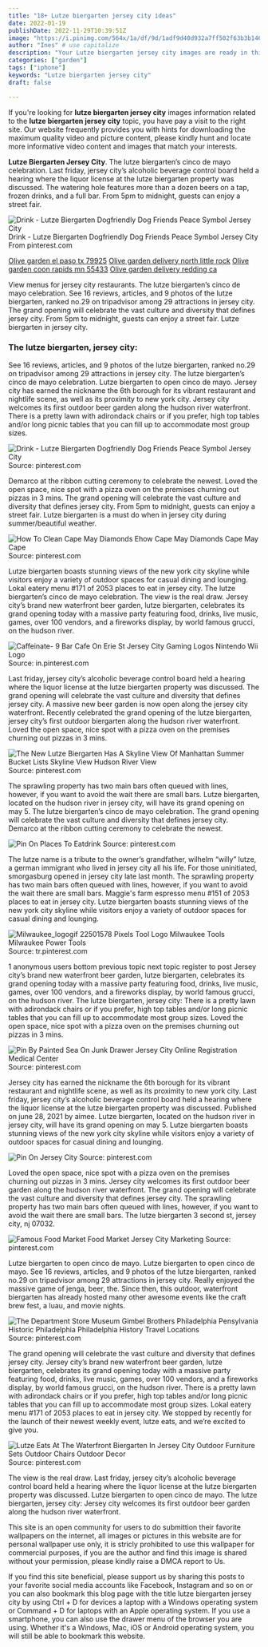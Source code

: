 ```yaml
---
title: "18+ Lutze biergarten jersey city ideas"
date: 2022-01-19
publishDate: 2022-11-29T10:39:51Z
image: "https://i.pinimg.com/564x/1a/df/9d/1adf9d40d932a7ff502f63b3b146cf88.jpg"
author: "Ines" # use capitalize
description: "Your Lutze biergarten jersey city images are ready in this website. Lutze biergarten jersey city are a topic that is being searched for and liked by netizens today. You can Get the Lutze biergarten jersey city files here. Get all royalty-free photos and vectors."
categories: ["garden"]
tags: ["iphone"]
keywords: "Lutze biergarten jersey city"
draft: false

---
```


If you're looking for **lutze biergarten jersey city** images information related to the **lutze biergarten jersey city** topic, you have pay a visit to the right  site.  Our website frequently  provides you with  hints  for downloading  the maximum  quality video and picture  content, please kindly hunt and locate more informative video content and images  that match your interests.

**Lutze Biergarten Jersey City**. The lutze biergarten’s cinco de mayo celebration. Last friday, jersey city’s alcoholic beverage control board held a hearing where the liquor license at the lutze biergarten property was discussed. The watering hole features more than a dozen beers on a tap, frozen drinks, and a full bar. From 5pm to midnight, guests can enjoy a street fair.

![Drink - Lutze Biergarten Dogfriendly Dog Friends Peace Symbol Jersey City](https://i.pinimg.com/736x/3a/46/54/3a4654ebeb024622a6970675e767c6f9--biergarten-may-.jpg "Drink - Lutze Biergarten Dogfriendly Dog Friends Peace Symbol Jersey City")
Drink - Lutze Biergarten Dogfriendly Dog Friends Peace Symbol Jersey City From pinterest.com

[Olive garden el paso tx 79925](/olive-garden-el-paso-tx-79925/)
[Olive garden delivery north little rock](/olive-garden-delivery-north-little-rock/)
[Olive garden coon rapids mn 55433](/olive-garden-coon-rapids-mn-55433/)
[Olive garden delivery redding ca](/olive-garden-delivery-redding-ca/)

View menus for jersey city restaurants. The lutze biergarten’s cinco de mayo celebration. See 16 reviews, articles, and 9 photos of the lutze biergarten, ranked no.29 on tripadvisor among 29 attractions in jersey city. The grand opening will celebrate the vast culture and diversity that defines jersey city. From 5pm to midnight, guests can enjoy a street fair. Lutze biergarten in jersey city.

### The lutze biergarten, jersey city:

See 16 reviews, articles, and 9 photos of the lutze biergarten, ranked no.29 on tripadvisor among 29 attractions in jersey city. The lutze biergarten’s cinco de mayo celebration. Lutze biergarten to open cinco de mayo. Jersey city has earned the nickname the 6th borough for its vibrant restaurant and nightlife scene, as well as its proximity to new york city. Jersey city welcomes its first outdoor beer garden along the hudson river waterfront. There is a pretty lawn with adirondack chairs or if you prefer, high top tables and/or long picnic tables that you can fill up to accommodate most group sizes.


![Drink - Lutze Biergarten Dogfriendly Dog Friends Peace Symbol Jersey City](https://i.pinimg.com/736x/3a/46/54/3a4654ebeb024622a6970675e767c6f9--biergarten-may-.jpg "Drink - Lutze Biergarten Dogfriendly Dog Friends Peace Symbol Jersey City")
Source: pinterest.com

Demarco at the ribbon cutting ceremony to celebrate the newest. Loved the open space, nice spot with a pizza oven on the premises churning out pizzas in 3 mins. The grand opening will celebrate the vast culture and diversity that defines jersey city. From 5pm to midnight, guests can enjoy a street fair. Lutze biergarten is a must do when in jersey city during summer/beautiful weather.

![How To Clean Cape May Diamonds Ehow Cape May Diamonds Cape May Cape](https://i.pinimg.com/736x/08/0b/2d/080b2d23e68685abaaae7d9eeff660a7--cape-may-sunset-beach.jpg "How To Clean Cape May Diamonds Ehow Cape May Diamonds Cape May Cape")
Source: pinterest.com

Lutze biergarten boasts stunning views of the new york city skyline while visitors enjoy a variety of outdoor spaces for casual dining and lounging. Lokal eatery menu #171 of 2053 places to eat in jersey city. The lutze biergarten’s cinco de mayo celebration. The view is the real draw. Jersey city’s brand new waterfront beer garden, lutze biergarten, celebrates its grand opening today with a massive party featuring food, drinks, live music, games, over 100 vendors, and a fireworks display, by world famous grucci, on the hudson river.

![Caffeinate- 9 Bar Cafe On Erie St Jersey City Gaming Logos Nintendo Wii Logo](https://i.pinimg.com/originals/1f/46/af/1f46afee115955dcd4a29870cf7941c2.jpg "Caffeinate- 9 Bar Cafe On Erie St Jersey City Gaming Logos Nintendo Wii Logo")
Source: in.pinterest.com

Last friday, jersey city’s alcoholic beverage control board held a hearing where the liquor license at the lutze biergarten property was discussed. The grand opening will celebrate the vast culture and diversity that defines jersey city. A massive new beer garden is now open along the jersey city waterfront. Recently celebrated the grand opening of the lutze biergarten, jersey city’s first outdoor biergarten along the hudson river waterfront. Loved the open space, nice spot with a pizza oven on the premises churning out pizzas in 3 mins.

![The New Lutze Biergarten Has A Skyline View Of Manhattan Summer Bucket Lists Skyline View Hudson River View](https://i.pinimg.com/originals/bb/bd/29/bbbd291e480014919a0151721f90d0a7.jpg "The New Lutze Biergarten Has A Skyline View Of Manhattan Summer Bucket Lists Skyline View Hudson River View")
Source: pinterest.com

The sprawling property has two main bars often queued with lines, however, if you want to avoid the wait there are small bars. Lutze biergarten, located on the hudson river in jersey city, will have its grand opening on may 5. The lutze biergarten’s cinco de mayo celebration. The grand opening will celebrate the vast culture and diversity that defines jersey city. Demarco at the ribbon cutting ceremony to celebrate the newest.

![Pin On Places To Eatdrink](https://i.pinimg.com/originals/b8/85/29/b885293ba62b62dc0083270971df0f8f.jpg "Pin On Places To Eatdrink")
Source: pinterest.com

The lutze name is a tribute to the owner’s grandfather, wilhelm “willy” lutze, a german immigrant who lived in jersey city all his life. For those uninitiated, smorgasburg opened in jersey city late last month. The sprawling property has two main bars often queued with lines, however, if you want to avoid the wait there are small bars. Maggie&#039;s farm espresso menu #151 of 2053 places to eat in jersey city. Lutze biergarten boasts stunning views of the new york city skyline while visitors enjoy a variety of outdoor spaces for casual dining and lounging.

![Milwaukee_logogif 22501578 Pixels Tool Logo Milwaukee Tools Milwaukee Power Tools](https://i.pinimg.com/originals/ab/d9/4b/abd94be08ae3b04141de20df446f280e.gif "Milwaukee_logogif 22501578 Pixels Tool Logo Milwaukee Tools Milwaukee Power Tools")
Source: tr.pinterest.com

1 anonymous users bottom previous topic next topic register to post Jersey city’s brand new waterfront beer garden, lutze biergarten, celebrates its grand opening today with a massive party featuring food, drinks, live music, games, over 100 vendors, and a fireworks display, by world famous grucci, on the hudson river. The lutze biergarten, jersey city: There is a pretty lawn with adirondack chairs or if you prefer, high top tables and/or long picnic tables that you can fill up to accommodate most group sizes. Loved the open space, nice spot with a pizza oven on the premises churning out pizzas in 3 mins.

![Pin By Painted Sea On Junk Drawer Jersey City Online Registration Medical Center](https://i.pinimg.com/originals/09/34/f0/0934f029707ad57d261c60b6b0f967e7.jpg "Pin By Painted Sea On Junk Drawer Jersey City Online Registration Medical Center")
Source: pinterest.com

Jersey city has earned the nickname the 6th borough for its vibrant restaurant and nightlife scene, as well as its proximity to new york city. Last friday, jersey city’s alcoholic beverage control board held a hearing where the liquor license at the lutze biergarten property was discussed. Published on june 28, 2021 by aimee. Lutze biergarten, located on the hudson river in jersey city, will have its grand opening on may 5. Lutze biergarten boasts stunning views of the new york city skyline while visitors enjoy a variety of outdoor spaces for casual dining and lounging.

![Pin On Jersey City](https://i.pinimg.com/originals/bc/92/e9/bc92e971c2127afb0dff821c58c60f4b.jpg "Pin On Jersey City")
Source: pinterest.com

Loved the open space, nice spot with a pizza oven on the premises churning out pizzas in 3 mins. Jersey city welcomes its first outdoor beer garden along the hudson river waterfront. The grand opening will celebrate the vast culture and diversity that defines jersey city. The sprawling property has two main bars often queued with lines, however, if you want to avoid the wait there are small bars. The lutze biergarten 3 second st, jersey city, nj 07032.

![Famous Food Market Food Market Jersey City Marketing](https://i.pinimg.com/originals/1c/a8/cf/1ca8cf72c3a17ca050ca99ff3668311b.jpg "Famous Food Market Food Market Jersey City Marketing")
Source: pinterest.com

Lutze biergarten to open cinco de mayo. Lutze biergarten to open cinco de mayo. See 16 reviews, articles, and 9 photos of the lutze biergarten, ranked no.29 on tripadvisor among 29 attractions in jersey city. Really enjoyed the massive game of jenga, beer, the. Since then, this outdoor, waterfront biergarten has already hosted many other awesome events like the craft brew fest, a luau, and movie nights.

![The Department Store Museum Gimbel Brothers Philadelphia Pensylvania Historic Philadelphia Philadelphia History Travel Locations](https://i.pinimg.com/736x/21/85/10/218510348e3375af52f03b719ad20edc--christmas-shopping-christmas-decor.jpg "The Department Store Museum Gimbel Brothers Philadelphia Pensylvania Historic Philadelphia Philadelphia History Travel Locations")
Source: pinterest.com

The grand opening will celebrate the vast culture and diversity that defines jersey city. Jersey city’s brand new waterfront beer garden, lutze biergarten, celebrates its grand opening today with a massive party featuring food, drinks, live music, games, over 100 vendors, and a fireworks display, by world famous grucci, on the hudson river. There is a pretty lawn with adirondack chairs or if you prefer, high top tables and/or long picnic tables that you can fill up to accommodate most group sizes. Lokal eatery menu #171 of 2053 places to eat in jersey city. We stopped by recently for the launch of their newest weekly event, lutze eats, and we’re excited to give you.

![Lutze Eats At The Waterfront Biergarten In Jersey City Outdoor Furniture Sets Outdoor Chairs Outdoor Decor](https://i.pinimg.com/564x/1a/df/9d/1adf9d40d932a7ff502f63b3b146cf88.jpg "Lutze Eats At The Waterfront Biergarten In Jersey City Outdoor Furniture Sets Outdoor Chairs Outdoor Decor")
Source: pinterest.com

The view is the real draw. Last friday, jersey city’s alcoholic beverage control board held a hearing where the liquor license at the lutze biergarten property was discussed. Lutze biergarten to open cinco de mayo. The lutze biergarten, jersey city: Jersey city welcomes its first outdoor beer garden along the hudson river waterfront.

This site is an open community for users to do submittion their favorite wallpapers on the internet, all images or pictures in this website are for personal wallpaper use only, it is stricly prohibited to use this wallpaper for commercial purposes, if you are the author and find this image is shared without your permission, please kindly raise a DMCA report to Us.

If you find this site beneficial, please support us by sharing this posts to your favorite social media accounts like Facebook, Instagram and so on or you can also bookmark this blog page with the title lutze biergarten jersey city by using Ctrl + D for devices a laptop with a Windows operating system or Command + D for laptops with an Apple operating system. If you use a smartphone, you can also use the drawer menu of the browser you are using. Whether it's a Windows, Mac, iOS or Android operating system, you will still be able to bookmark this website.
